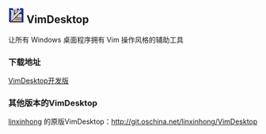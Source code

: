 ## ![icon](assets/images/vimdesktop_32.jpg) VimDesktop

让所有 Windows 桌面程序拥有 Vim 操作风格的辅助工具

### 下载地址
[VimDesktop开发版](https://github.com/goreliu/vimdesktop/archive/develop.zip)

### 其他版本的VimDesktop
[linxinhong](http://git.oschina.net/linxinhong) 的原版VimDesktop：http://git.oschina.net/linxinhong/VimDesktop
